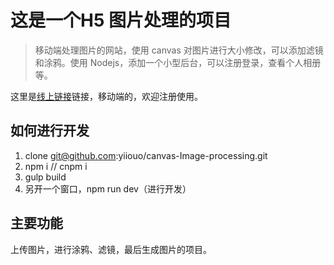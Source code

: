 # 这是一个H5 图片处理的项目

> 移动端处理图片的网站，使用 canvas 对图片进行大小修改，可以添加滤镜和涂鸦。使用 Nodejs，添加一个小型后台，可以注册登录，查看个人相册等。

这里是[线上链接](http://canvas-image-processing.rni-l.com)链接，移动端的，欢迎注册使用。 

## 如何进行开发

1. clone git@github.com:yiiouo/canvas-Image-processing.git
2. npm i // cnpm i
3. gulp build
4. 另开一个窗口，npm run dev（进行开发）

## 主要功能

上传图片，进行涂鸦、滤镜，最后生成图片的项目。

